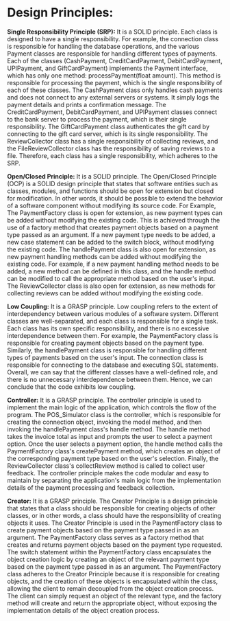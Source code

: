 <h1>Design Principles:</h1>
<b>Single Responsibility Principle (SRP):</b> It is a SOLID principle.
Each class is designed to have a single responsibility. For 
example, the connection class is responsible for handling the 
database operations, and the various Payment classes are 
responsible for handling different types of payments. Each of 
the classes (CashPayment, CreditCardPayment,
DebitCardPayment, UPIPayment, and GiftCardPayment) 
implements the Payment interface, which has only one 
method: processPayment(float amount). This method is 
responsible for processing the payment, which is the single 
responsibility of each of these classes. The CashPayment class 
only handles cash payments and does not connect to any 
external servers or systems. It simply logs the payment details 
and prints a confirmation message. The CreditCardPayment, 
DebitCardPayment, and UPIPayment classes connect to the 
bank server to process the payment, which is their single 
responsibility. The GiftCardPayment class authenticates the 
gift card by connecting to the gift card server, which is its 
single responsibility. The ReviewCollector class has a single 
responsibility of collecting reviews, and the 
FileReviewCollector class has the responsibility of saving 
reviews to a file. Therefore, each class has a single 
responsibility, which adheres to the SRP.




<b>Open/Closed Principle:</b> It is a SOLID principle. The 
Open/Closed Principle (OCP) is a SOLID design principle that 
states that software entities such as classes, modules, and 
functions should be open for extension but closed for 
modification. In other words, it should be possible to extend 
the behavior of a software component without modifying its 
source code. For Example, The PaymentFactory class is open 
for extension, as new payment types can be added without 
modifying the existing code. This is achieved through the use 
of a factory method that creates payment objects based on a 
payment type passed as an argument. If a new payment type 
needs to be added, a new case statement can be added to the 
switch block, without modifying the existing code. The 
handlePayment class is also open for extension, as new 
payment handling methods can be added without modifying 
the existing code. For example, if a new payment handling 
method needs to be added, a new method can be defined in 
this class, and the handle method can be modified to call the 
appropriate method based on the user's input. The 
ReviewCollector class is also open for extension, as new 
methods for collecting reviews can be added without 
modifying the existing code.



<b>Low Coupling:</b> It is a GRASP principle. Low coupling refers to 
the extent of interdependency between various modules of a 
software system. Different classes are well-separated, and 
each class is responsible for a single task. Each class has its 
own specific responsibility, and there is no excessive 
interdependence between them. For example, the 
PaymentFactory class is responsible for creating payment 
objects based on the payment type. Similarly, the 
handlePayment class is responsible for handling different 
types of payments based on the user's input. The connection 
class is responsible for connecting to the database and 
executing SQL statements. Overall, we can say that the 
different classes have a well-defined role, and there is no 
unnecessary interdependence between them. Hence, we can 
conclude that the code exhibits low coupling.



<b>Controller:</b> It is a GRASP principle. The controller principle is 
used to implement the main logic of the application, which 
controls the flow of the program. The POS_Simulator class is 
the controller, which is responsible for creating the 
connection object, invoking the model method, and then 
invoking the handlePayment class's handle method. The 
handle method takes the invoice total as input and prompts 
the user to select a payment option. Once the user selects a 
payment option, the handle method calls the PaymentFactory 
class's createPayment method, which creates an object of the 
corresponding payment type based on the user's selection. 
Finally, the ReviewCollector class's collectReview method is 
called to collect user feedback. The controller principle makes 
the code modular and easy to maintain by separating the 
application's main logic from the implementation details of 
the payment processing and feedback collection.



<b>Creator:</b> It is a GRASP principle. The Creator Principle is a 
design principle that states that a class should be responsible 
for creating objects of other classes, or in other words, a class 
should have the responsibility of creating objects it uses. The 
Creator Principle is used in the PaymentFactory class to 
create payment objects based on the payment type passed in 
as an argument. The PaymentFactory class serves as a factory 
method that creates and returns payment objects based on 
the payment type requested. The switch statement within the 
PaymentFactory class encapsulates the object creation logic 
by creating an object of the relevant payment type based on 
the payment type passed in as an argument. The 
PaymentFactory class adheres to the Creator Principle 
because it is responsible for creating objects, and the creation 
of these objects is encapsulated within the class, allowing the 
client to remain decoupled from the object creation process. 
The client can simply request an object of the relevant type, 
and the factory method will create and return the 
appropriate object, without exposing the implementation 
details of the object creation process.
